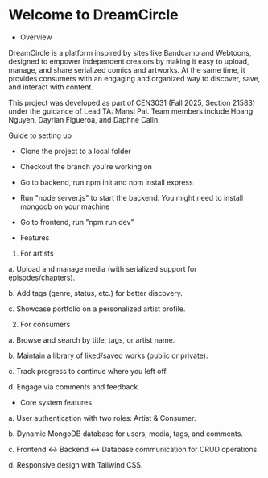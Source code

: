 # Welcome to DreamCircle
- Overview
  
DreamCircle is a platform inspired by sites like Bandcamp and Webtoons, designed to empower independent creators by making it easy to upload, manage, and share serialized comics and artworks. At the same time, it provides consumers with an engaging and organized way to discover, save, and interact with content.

This project was developed as part of CEN3031 (Fall 2025, Section 21583) under the guidance of Lead TA: Mansi Pai. Team members include Hoang Nguyen, Dayrian Figueroa, and Daphne Calin. 

Guide to setting up
- Clone the project to a local folder
- Checkout the branch you're working on
- Go to backend, run npm init and npm install express
- Run "node server.js" to start the backend. You might need to install mongodb on your machine
- Go to frontend, run "npm run dev"
 



- Features
  
1. For artists
   
a. Upload and manage media (with serialized support for episodes/chapters).

b. Add tags (genre, status, etc.) for better discovery.

c. Showcase portfolio on a personalized artist profile.

2. For consumers
   
a. Browse and search by title, tags, or artist name.

b. Maintain a library of liked/saved works (public or private).

c. Track progress to continue where you left off.

d. Engage via comments and feedback.

- Core system features

a. User authentication with two roles: Artist & Consumer.

b. Dynamic MongoDB database for users, media, tags, and comments.

c. Frontend ↔ Backend ↔ Database communication for CRUD operations.

d. Responsive design with Tailwind CSS.
